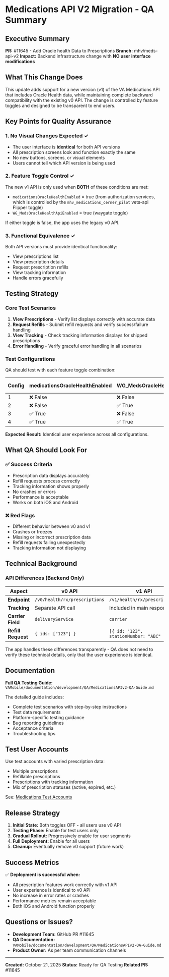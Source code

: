 # Medications API V2 Migration - QA Summary

## Executive Summary

**PR:** #11645 - Add Oracle health Data to Prescriptions
**Branch:** mhv/meds-api-v2
**Impact:** Backend infrastructure change with **NO user interface modifications**

## What This Change Does

This update adds support for a new version (v1) of the VA Medications API that includes Oracle Health data, while maintaining complete backward compatibility with the existing v0 API. The change is controlled by feature toggles and designed to be transparent to end users.

## Key Points for Quality Assurance

### 1. No Visual Changes Expected ✓
- The user interface is **identical** for both API versions
- All prescription screens look and function exactly the same
- No new buttons, screens, or visual elements
- Users cannot tell which API version is being used

### 2. Feature Toggle Control ✓
The new v1 API is only used when **BOTH** of these conditions are met:
- `medicationsOracleHealthEnabled` = true (from authorization services, which is controlled by the `mhv_medications_cerner_pilot` vets-api Flipper toggle)
- `WG_MedsOracleHealthApiEnabled` = true (waygate toggle)

If either toggle is false, the app uses the legacy v0 API.

### 3. Functional Equivalence ✓
Both API versions must provide identical functionality:
- View prescriptions list
- View prescription details
- Request prescription refills
- View tracking information
- Handle errors gracefully

## Testing Strategy

### Core Test Scenarios
1. **View Prescriptions** - Verify list displays correctly with accurate data
2. **Request Refills** - Submit refill requests and verify success/failure handling
3. **View Tracking** - Check tracking information displays for shipped prescriptions
4. **Error Handling** - Verify graceful error handling in all scenarios

### Test Configurations
QA should test with each feature toggle combination:

| Config | medicationsOracleHealthEnabled | WG_MedsOracleHealthApiEnabled | API Used |
|--------|-------------------------------|-------------------------------|----------|
| 1      | ❌ False                       | ❌ False                       | v0       |
| 2      | ❌ False                       | ✅ True                        | v0       |
| 3      | ✅ True                        | ❌ False                       | v0       |
| 4      | ✅ True                        | ✅ True                        | v1       |

**Expected Result:** Identical user experience across all configurations.

## What QA Should Look For

### ✅ Success Criteria
- Prescription data displays accurately
- Refill requests process correctly
- Tracking information shows properly
- No crashes or errors
- Performance is acceptable
- Works on both iOS and Android

### ❌ Red Flags
- Different behavior between v0 and v1
- Crashes or freezes
- Missing or incorrect prescription data
- Refill requests failing unexpectedly
- Tracking information not displaying

## Technical Background

### API Differences (Backend Only)

| Aspect | v0 API | v1 API |
|--------|--------|--------|
| **Endpoint** | `/v0/health/rx/prescriptions` | `/v1/health/rx/prescriptions` |
| **Tracking** | Separate API call | Included in main response |
| **Carrier Field** | `deliveryService` | `carrier` |
| **Refill Request** | `{ ids: ["123"] }` | `[{ id: "123", stationNumber: "ABC" }]` |

The app handles these differences transparently - QA does not need to verify these technical details, only that the user experience is identical.

## Documentation

**Full QA Testing Guide:** 
`VAMobile/documentation/development/QA/MedicationsAPIv2-QA-Guide.md`

The detailed guide includes:
- Complete test scenarios with step-by-step instructions
- Test data requirements
- Platform-specific testing guidance
- Bug reporting guidelines
- Acceptance criteria
- Troubleshooting tips

## Test User Accounts

Use test accounts with varied prescription data:
- Multiple prescriptions
- Refillable prescriptions
- Prescriptions with tracking information
- Mix of prescription statuses (active, expired, etc.)

See: [Medications Test Accounts](https://github.com/department-of-veterans-affairs/va.gov-team-sensitive/blob/master/teams/medications/test-accounts.md)

## Release Strategy

1. **Initial State:** Both toggles OFF - all users use v0 API
2. **Testing Phase:** Enable for test users only
3. **Gradual Rollout:** Progressively enable for user segments
4. **Full Deployment:** Enable for all users
5. **Cleanup:** Eventually remove v0 support (future work)

## Success Metrics

✅ **Deployment is successful when:**
- All prescription features work correctly with v1 API
- User experience is identical to v0 API
- No increase in error rates or crashes
- Performance metrics remain acceptable
- Both iOS and Android function properly

## Questions or Issues?

- **Development Team:** GitHub PR #11645
- **QA Documentation:** `VAMobile/documentation/development/QA/MedicationsAPIv2-QA-Guide.md`
- **Product Owner:** As per team communication channels

---

**Created:** October 21, 2025
**Status:** Ready for QA Testing
**Related PR:** #11645

